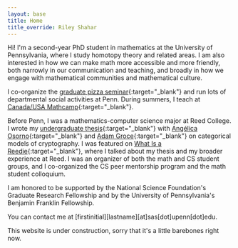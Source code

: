 ```yaml
---
layout: base
title: Home
title_override: Riley Shahar
---
```


Hi! I'm a second-year PhD student in mathematics at the University of
Pennsylvania, where I study homotopy theory and related areas. I am also
interested in how we can make math more accessible and more friendly, both
narrowly in our communication and teaching, and broadly in how we engage with
mathematical communities and mathematical culture.

I co-organize the [graduate pizza
seminar](https://pizza-seminar.github.io){:target="_blank"} and run lots of
departmental social activities at Penn. During summers, I teach at [Canada/USA
Mathcamp](https://mathcamp.org){:target="_blank"}.

Before Penn, I was a mathematics-computer science major at Reed College. I wrote
my [undergraduate thesis](assets/undergrad-thesis.pdf){:target="_blank"} with
[Angélica Osorno](https://people.reed.edu/~aosorno/){:target="_blank"} and [Adam
Groce](https://people.reed.edu/~agroce/){:target="_blank"} on categorical models
of cryptography. I was featured on [What Is a
Reedie](https://www.reed.edu/reed-magazine/articles/2024/what-is-a-reedie/riley-shahar.html){:target="_blank"},
where I talked about my thesis and my broader experience at Reed. I was an
organizer of both the math and CS student groups, and I co-organized the CS peer
mentorship program and the math student colloquium.

I am honored to be supported by the National Science Foundation's Graduate
Research Fellowship and by the University of Pennsylvania's Benjamin Franklin
Fellowship.

You can contact me at [firstinitial][lastname][at]sas[dot]upenn[dot]edu.

This website is under construction, sorry that it's a little barebones right
now.
